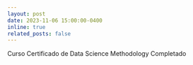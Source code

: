```yaml
---
layout: post
date: 2023-11-06 15:00:00-0400
inline: true
related_posts: false
---
```


Curso Certificado de Data Science Methodology Completado
